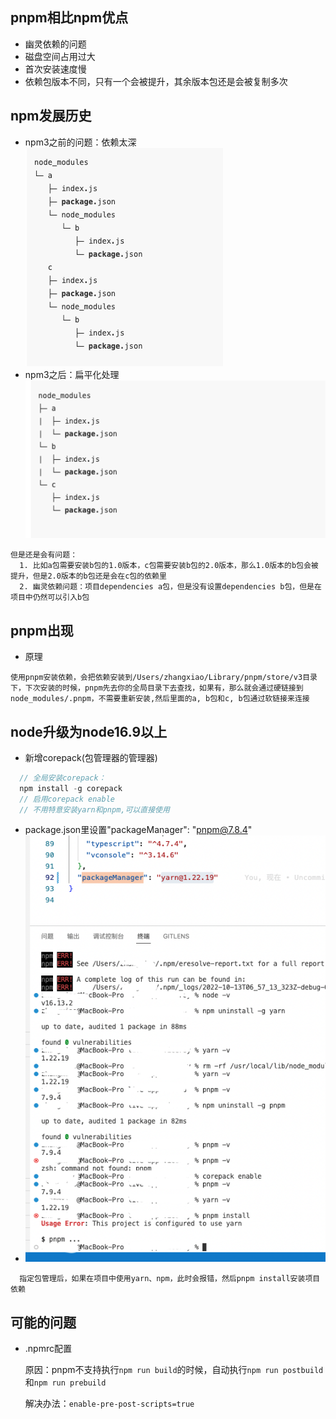 ## pnpm相比npm优点
-  幽灵依赖的问题
-  磁盘空间占用过大
-  首次安装速度慢
-  依赖包版本不同，只有一个会被提升，其余版本包还是会被复制多次
  
## npm发展历史
- npm3之前的问题：依赖太深
![alt npm3之前依赖路径](./images/1681118389/01.png)
- npm3之后：扁平化处理
![alt npm3之后依赖路径](./images/1681118389/02.png)

```
但是还是会有问题：
  1. 比如a包需要安装b包的1.0版本，c包需要安装b包的2.0版本，那么1.0版本的b包会被提升，但是2.0版本的b包还是会在c包的依赖里
  2. 幽灵依赖问题：项目dependencies a包，但是没有设置dependencies b包，但是在项目中仍然可以引入b包
```

## pnpm出现
- 原理
```
使用pnpm安装依赖，会把依赖安装到/Users/zhangxiao/Library/pnpm/store/v3目录下，下次安装的时候，pnpm先去你的全局目录下去查找，如果有，那么就会通过硬链接到 node_modules/.pnpm，不需要重新安装,然后里面的a, b包和c, b包通过软链接来连接
```

## node升级为node16.9以上
- 新增corepack(包管理器的管理器)
```js
  // 全局安装corepack：
  npm install -g corepack
  // 启用corepack enable
  // 不用特意安装yarn和pnpm,可以直接使用
```

- package.json里设置"packageManager": "pnpm@7.8.4"
- ![alt npm3之后依赖路径](./images/1681118389/03.png)
```
  指定包管理后，如果在项目中使用yarn、npm，此时会报错，然后pnpm install安装项目依赖
```

## 可能的问题
- .npmrc配置

  原因：pnpm不支持执行`npm run build`的时候，自动执行`npm run postbuild`和`npm run prebuild`

  解决办法：`enable-pre-post-scripts=true `

